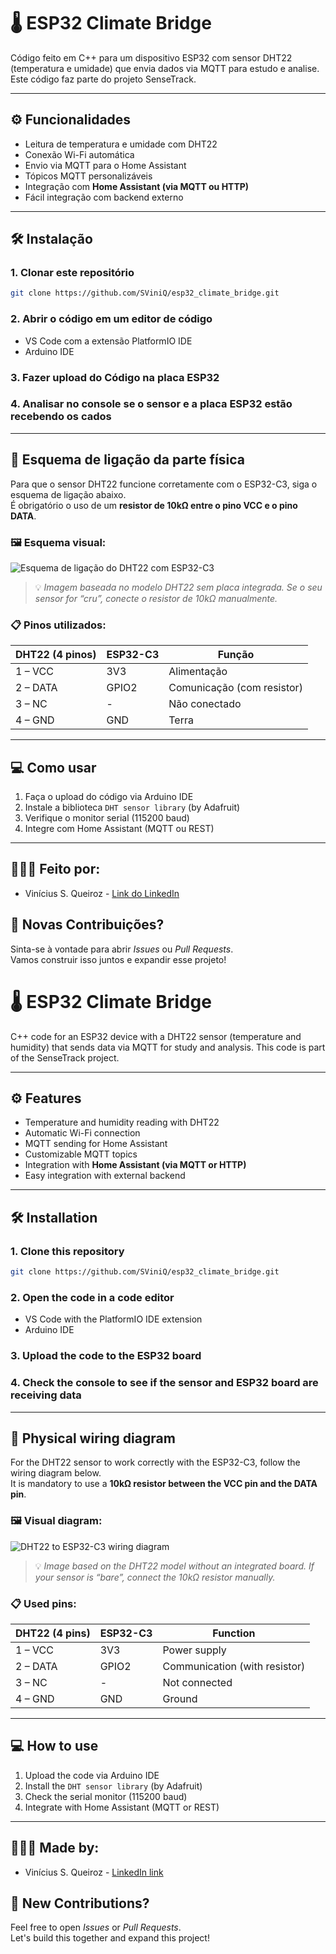 # 🌡️ ESP32 Climate Bridge

Código feito em C++ para um dispositivo ESP32 com sensor DHT22 (temperatura e umidade) que envia dados via MQTT para estudo e analise. Este código faz parte do projeto SenseTrack.

---

## ⚙️ Funcionalidades

- Leitura de temperatura e umidade com DHT22
- Conexão Wi-Fi automática
- Envio via MQTT para o Home Assistant
- Tópicos MQTT personalizáveis
- Integração com **Home Assistant (via MQTT ou HTTP)**
- Fácil integração com backend externo

---

## 🛠️ Instalação

### 1. Clonar este repositório

```bash
git clone https://github.com/SViniQ/esp32_climate_bridge.git
```

### 2. Abrir o código em um editor de código

- VS Code com a extensão PlatformIO IDE
- Arduino IDE

### 3. Fazer upload do Código na placa ESP32

### 4. Analisar no console se o sensor e a placa ESP32 estão recebendo os cados

---

## 🔌 Esquema de ligação da parte física

Para que o sensor DHT22 funcione corretamente com o ESP32-C3, siga o esquema de ligação abaixo.  
É obrigatório o uso de um **resistor de 10kΩ entre o pino VCC e o pino DATA**.

### 🖼️ Esquema visual:

![Esquema de ligação do DHT22 com ESP32-C3](img/att_diagram_esp32-c3.png)

> 💡 *Imagem baseada no modelo DHT22 sem placa integrada. Se o seu sensor for “cru”, conecte o resistor de 10kΩ manualmente.*

### 📋 Pinos utilizados:

| DHT22 (4 pinos) | ESP32-C3 | Função                     |
|------------------|------------|----------------------------|
| 1 – VCC          | 3V3        | Alimentação                |
| 2 – DATA         | GPIO2      | Comunicação (com resistor) |
| 3 – NC           | -          | Não conectado              |
| 4 – GND          | GND        | Terra                      |

---

## 💻 Como usar

1. Faça o upload do código via Arduino IDE
2. Instale a biblioteca `DHT sensor library` (by Adafruit)
3. Verifique o monitor serial (115200 baud)
4. Integre com Home Assistant (MQTT ou REST)

---
## 👨🏽‍💻 Feito por:

- Vinícius S. Queiroz - [Link do LinkedIn](https://www.linkedin.com/in/viníciussilvaqueiroz/)

## 🤝 Novas Contribuições?

Sinta-se à vontade para abrir *Issues* ou *Pull Requests*.  
Vamos construir isso juntos e expandir esse projeto!

# 🌡️ ESP32 Climate Bridge

C++ code for an ESP32 device with a DHT22 sensor (temperature and humidity) that sends data via MQTT for study and analysis. This code is part of the SenseTrack project.

---

## ⚙️ Features

- Temperature and humidity reading with DHT22
- Automatic Wi-Fi connection
- MQTT sending for Home Assistant
- Customizable MQTT topics
- Integration with **Home Assistant (via MQTT or HTTP)**
- Easy integration with external backend

---

## 🛠️ Installation

### 1. Clone this repository

```bash
git clone https://github.com/SViniQ/esp32_climate_bridge.git
```

### 2. Open the code in a code editor

- VS Code with the PlatformIO IDE extension
- Arduino IDE

### 3. Upload the code to the ESP32 board

### 4. Check the console to see if the sensor and ESP32 board are receiving data

---

## 🔌 Physical wiring diagram

For the DHT22 sensor to work correctly with the ESP32-C3, follow the wiring diagram below.  
It is mandatory to use a **10kΩ resistor between the VCC pin and the DATA pin**.

### 🖼️ Visual diagram:

![DHT22 to ESP32-C3 wiring diagram](img/att_diagram_esp32-c3.png)

> 💡 *Image based on the DHT22 model without an integrated board. If your sensor is “bare”, connect the 10kΩ resistor manually.*

### 📋 Used pins:

| DHT22 (4 pins) | ESP32-C3 | Function                        |
|----------------|----------|---------------------------------|
| 1 – VCC        | 3V3      | Power supply                    |
| 2 – DATA       | GPIO2    | Communication (with resistor)   |
| 3 – NC         | -        | Not connected                   |
| 4 – GND        | GND      | Ground                          |

---

## 💻 How to use

1. Upload the code via Arduino IDE
2. Install the `DHT sensor library` (by Adafruit)
3. Check the serial monitor (115200 baud)
4. Integrate with Home Assistant (MQTT or REST)

---

## 👨🏽‍💻 Made by:

- Vinícius S. Queiroz - [LinkedIn link](https://www.linkedin.com/in/viníciussilvaqueiroz/)

## 🤝 New Contributions?

Feel free to open *Issues* or *Pull Requests*.  
Let's build this together and expand this project!